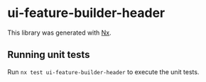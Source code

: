 # ui-feature-builder-header

This library was generated with [Nx](https://nx.dev).

## Running unit tests

Run `nx test ui-feature-builder-header` to execute the unit tests.
